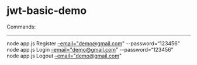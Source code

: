 <h1 class="code-line" data-line-start=0 data-line-end=1 ><a id="jwtbasicdemo_0"></a>jwt-basic-demo</h1>
<p class="has-line-data" data-line-start="2" data-line-end="3">Commands:</p>
<hr>
<p class="has-line-data" data-line-start="4" data-line-end="7">node app.js Register <a href="mailto:--email=%22demo@gmail.com">–email=&quot;demo@gmail.com</a>&quot; --password=“123456”<br>
node app.js Login <a href="mailto:--email=%22demo@gmail.com">–email=&quot;demo@gmail.com</a>&quot; --password=“123456”<br>
node app.js Logout <a href="mailto:--email=%22demo@gmail.com">–email=&quot;demo@gmail.com</a>&quot;</p>
